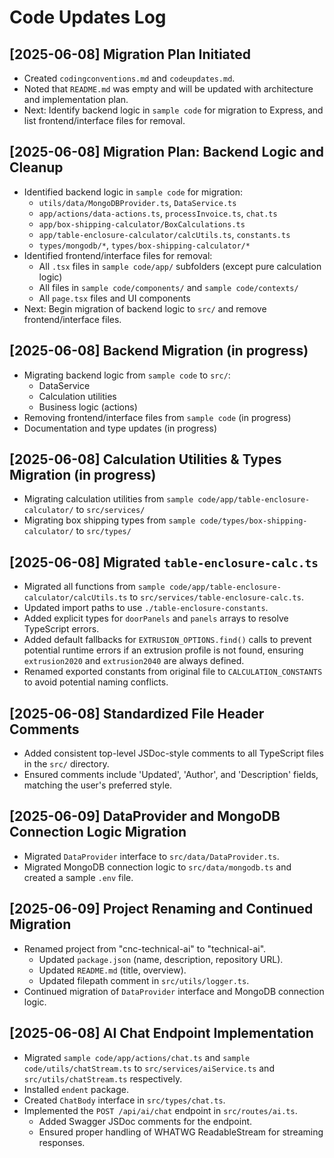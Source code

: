 # Code Updates Log

## [2025-06-08] Migration Plan Initiated

- Created `codingconventions.md` and `codeupdates.md`.
- Noted that `README.md` was empty and will be updated with architecture and implementation plan.
- Next: Identify backend logic in `sample code` for migration to Express, and list frontend/interface files for removal.

## [2025-06-08] Migration Plan: Backend Logic and Cleanup

- Identified backend logic in `sample code` for migration:
  - `utils/data/MongoDBProvider.ts`, `DataService.ts`
  - `app/actions/data-actions.ts`, `processInvoice.ts`, `chat.ts`
  - `app/box-shipping-calculator/BoxCalculations.ts`
  - `app/table-enclosure-calculator/calcUtils.ts`, `constants.ts`
  - `types/mongodb/*`, `types/box-shipping-calculator/*`
- Identified frontend/interface files for removal:
  - All `.tsx` files in `sample code/app/` subfolders (except pure calculation logic)
  - All files in `sample code/components/` and `sample code/contexts/`
  - All `page.tsx` files and UI components
- Next: Begin migration of backend logic to `src/` and remove frontend/interface files.

## [2025-06-08] Backend Migration (in progress)

- Migrating backend logic from `sample code` to `src/`:
  - DataService
  - Calculation utilities
  - Business logic (actions)
- Removing frontend/interface files from `sample code` (in progress)
- Documentation and type updates (in progress)

## [2025-06-08] Calculation Utilities & Types Migration (in progress)

- Migrating calculation utilities from `sample code/app/table-enclosure-calculator/` to `src/services/`
- Migrating box shipping types from `sample code/types/box-shipping-calculator/` to `src/types/`

## [2025-06-08] Migrated `table-enclosure-calc.ts`

- Migrated all functions from `sample code/app/table-enclosure-calculator/calcUtils.ts` to `src/services/table-enclosure-calc.ts`.
- Updated import paths to use `./table-enclosure-constants`.
- Added explicit types for `doorPanels` and `panels` arrays to resolve TypeScript errors.
- Added default fallbacks for `EXTRUSION_OPTIONS.find()` calls to prevent potential runtime errors if an extrusion profile is not found, ensuring `extrusion2020` and `extrusion2040` are always defined.
- Renamed exported constants from original file to `CALCULATION_CONSTANTS` to avoid potential naming conflicts.

## [2025-06-08] Standardized File Header Comments

- Added consistent top-level JSDoc-style comments to all TypeScript files in the `src/` directory.
- Ensured comments include 'Updated', 'Author', and 'Description' fields, matching the user's preferred style.

## [2025-06-09] DataProvider and MongoDB Connection Logic Migration

- Migrated `DataProvider` interface to `src/data/DataProvider.ts`.
- Migrated MongoDB connection logic to `src/data/mongodb.ts` and created a sample `.env` file.

## [2025-06-09] Project Renaming and Continued Migration

- Renamed project from "cnc-technical-ai" to "technical-ai".
  - Updated `package.json` (name, description, repository URL).
  - Updated `README.md` (title, overview).
  - Updated filepath comment in `src/utils/logger.ts`.
- Continued migration of `DataProvider` interface and MongoDB connection logic.

## [2025-06-08] AI Chat Endpoint Implementation

- Migrated `sample code/app/actions/chat.ts` and `sample code/utils/chatStream.ts` to `src/services/aiService.ts` and `src/utils/chatStream.ts` respectively.
- Installed `endent` package.
- Created `ChatBody` interface in `src/types/chat.ts`.
- Implemented the `POST /api/ai/chat` endpoint in `src/routes/ai.ts`.
  - Added Swagger JSDoc comments for the endpoint.
  - Ensured proper handling of WHATWG ReadableStream for streaming responses.
